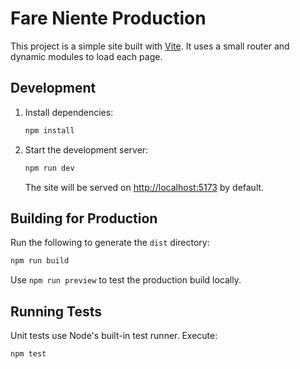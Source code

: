 # Fare Niente Production

This project is a simple site built with [Vite](https://vitejs.dev/). It uses a small router and dynamic modules to load each page.

## Development

1. Install dependencies:
   ```bash
   npm install
   ```
2. Start the development server:
   ```bash
   npm run dev
   ```
   The site will be served on <http://localhost:5173> by default.

## Building for Production

Run the following to generate the `dist` directory:

```bash
npm run build
```

Use `npm run preview` to test the production build locally.

## Running Tests

Unit tests use Node's built-in test runner. Execute:

```bash
npm test
```

